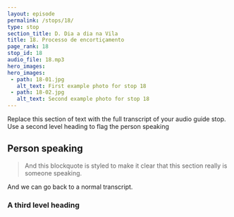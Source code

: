 ```yaml
---
layout: episode
permalink: /stops/18/
type: stop
section_title: D. Dia a dia na Vila
title: 18. Processo de encortiçamento
page_rank: 18
stop_id: 18
audio_file: 18.mp3
hero_images:
hero_images:
 - path: 18-01.jpg
   alt_text: First example photo for stop 18
 - path: 18-02.jpg
   alt_text: Second example photo for stop 18
---
```


Replace this section of text with the full transcript of your audio guide stop. Use a second level heading to flag the person speaking

## Person speaking

> And this blockquote is styled to make it clear that this section really is someone speaking.

And we can go back to a normal transcript.

### A third level heading

